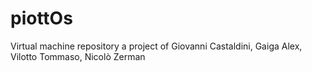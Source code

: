 # piottOs
Virtual machine repository a project of Giovanni Castaldini, Gaiga Alex, Vilotto Tommaso, Nicolò Zerman
